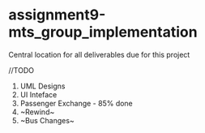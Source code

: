 # assignment9-mts_group_implementation
Central location for all deliverables due for this project 

//TODO
1. UML Designs
2. UI Inteface
3. Passenger Exchange - 85% done
4. ~Rewind~
5. ~Bus Changes~
